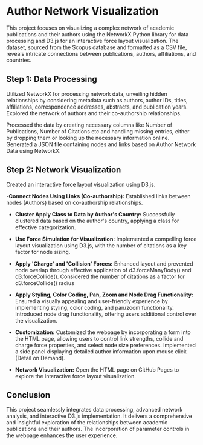 # Author Network Visualization

This project focuses on visualizing a complex network of academic publications and their authors using the NetworkX Python library for data processing and D3.js for an interactive force layout visualization. The dataset, sourced from the Scopus database and formatted as a CSV file, reveals intricate connections between publications, authors, affiliations, and countries.

## Step 1: Data Processing
Utilized NetworkX for processing network data, unveiling hidden relationships by considering metadata such as authors, author IDs, titles, affiliations, correspondence addresses, abstracts, and publication years.
Explored the network of authors and their co-authorship relationships.  

Processed the data by creating necessary columns like Number of Publications, Number of Citations etc and handling missing entries, either by dropping them or looking up the necessary information online.
Generated a JSON file containing nodes and links based on Author Network Data using NetworkX.

## Step 2: Network Visualization
Created an interactive force layout visualization using D3.js.

 -**Connect Nodes Using Links (Co-authorship):** Established links between nodes (Authors) based on co-authorship relationships.

 - **Cluster Apply Class to Data by Author's Country:** Successfully clustered data based on the author's country, applying a class for effective categorization.

 - **Use Force Simulation for Visualization:** Implemented a compelling force layout visualization using D3.js, with the number of citations as a key factor for node sizing.

 - **Apply 'Charge' and 'Collision' Forces:** Enhanced layout and prevented node overlap through effective application of d3.forceManyBody() and d3.forceCollide().
Considered the number of citations as a factor for d3.forceCollide() radius

 - **Apply Styling, Color Coding, Pan, Zoom and Node Drag Functionality:** Ensured a visually appealing and user-friendly experience by implementing styling, color coding, and pan/zoom functionality.
Introduced node drag functionality, offering users additional control over the visualization.

 - **Customization:** Customized the webpage by incorporating a form into the HTML page, allowing users to control link strengths, collide and charge force properties, and select node size preferences. Implemented a side panel displaying detailed author information upon mouse click (Detail on Demand).

 - **Network Visualization:** Open the HTML page on GitHub Pages to explore the interactive force layout visualization.

## Conclusion
This project seamlessly integrates data processing, advanced network analysis, and interactive D3.js implementation. It delivers a comprehensive and insightful exploration of the relationships between academic publications and their authors. The incorporation of parameter controls in the webpage enhances the user experience.
